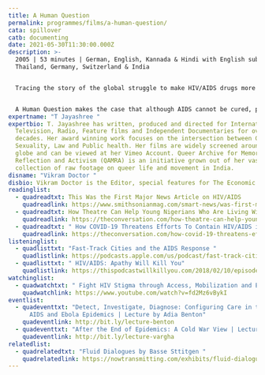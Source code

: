 ```yaml
---
title: A Human Question
permalink: programmes/films/a-human-question/
cata: spillover
catb: documenting
date: 2021-05-30T11:30:00.000Z
description: >-
  2005 | 53 minutes | German, English, Kannada & Hindi with English subtitles |
  Thailand, Germany, Switzerland & India 


  Tracing the story of the global struggle to make HIV/AIDS drugs more affordable and available, A Human Question raises key questions of whether private ownership of knowledge can be at the costs of human life? The film explores the complex world of Patents and HIV/AIDS medicines by connecting and contrasting personal narratives with those of international lobbyists and activists. 


  A Human Question makes the case that although AIDS cannot be cured, people can live longer and with a better quality of life given adequate health care and access to drugs, both of which are cause and consequence of social change.  This film has been screened at numerous international film festivals including HIMAL South Asian festival (2007), and Globale (2006). 
expertname: "T Jayashree "
expertbio: T. Jayashree has written, produced and directed for International
  Television, Radio, Feature films and Independent Documentaries for over 2
  decades. Her award winning work focuses on the intersection between Gender,
  Sexuality, Law and Public health. Her films are widely screened around the
  globe and can be viewed at her Vimeo Account. Queer Archive for Memory,
  Reflection and Activism (QAMRA) is an initiative grown out of her vast
  collection of raw footage on queer life and movement in India.
disname: "Vikram Doctor "
disbio: Vikram Doctor is the Editor, special features for The Economic Times.
readinglist:
  - quadreadtxt: This Was the First Major News Article on HIV/AIDS
    quadreadlink: https://www.smithsonianmag.com/smart-news/was-first-major-news-article-hivaids-180963913/
  - quadreadtxt: How Theatre Can Help Young Nigerians Who Are Living With HIV
    quadreadlink: https://theconversation.com/how-theatre-can-help-young-nigerians-who-are-living-with-hiv-150378
  - quadreadtxt: " How COVID-19 Threatens Efforts To Contain HIV/AIDS in South Africa"
    quadreadlink: https://theconversation.com/how-covid-19-threatens-efforts-to-contain-hiv-aids-in-south-africa-142575
listeninglist:
  - quadlisttxt: "Fast-Track Cities and the AIDS Response "
    quadlistlink: https://podcasts.apple.com/us/podcast/fast-track-cities-and-the-aids-response/id1459288389?i=1000437158557
  - quadlisttxt: " HIV/AIDS: Apathy Will Kill You"
    quadlistlink: https://thispodcastwillkillyou.com/2018/02/10/episode-12-hiv-aids-apathy-will-kill-you/
watchinglist:
  - quadwatchtxt: " Fight HIV Stigma through Access, Mobilization and Equity"
    quadwatchlink: https://www.youtube.com/watch?v=fd2Mz6vBykI
eventlist:
  - quadeventtxt: "Detect, Investigate, Diagnose: Configuring Care in the Context of
      AIDS and Ebola Epidemics | Lecture by Adia Benton"
    quadeventlink: http://bit.ly/lecture-benton
  - quadeventtxt: "After the End of Epidemics: A Cold War View | Lecture by Dora Vargha "
    quadeventlink: http://bit.ly/lecture-vargha
relatedlist:
  - quadrelatedtxt: "Fluid Dialogues by Basse Sttitgen "
    quadrelatedlink: https://nowtransmitting.com/exhibits/fluid-dialogues/
---
```

